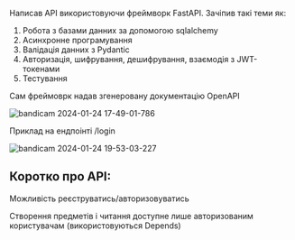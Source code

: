 Написав API використовуючи фреймворк FastAPI. Зачіпив такі теми як:
1. Робота з базами данних за допомогою sqlalchemy
2. Асинхронне програмування
3. Валідація данних з Pydantic
4. Авторизація, шифрування, дешифрування, взаємодія з JWT-токенами
5. Тестування

Сам фреймоврк надав згенеровану документацію OpenAPI

   ![bandicam 2024-01-24 17-49-01-786](https://github.com/castromx/fastapi_projects/assets/96194271/ea31e161-fd0c-4ab1-8e01-333a510efc06)

Приклад на ендпоінті /login


![bandicam 2024-01-24 19-53-03-227](https://github.com/castromx/fastapi_projects/assets/96194271/897bbf2e-1590-4d06-b6a4-6beee430f331)


Коротко про API:
 -
 Можливість реєструватись/авторизовуватись

 
 Створення предметів і читання доступне лише авторизованим користувачам (використовуються Depends)
